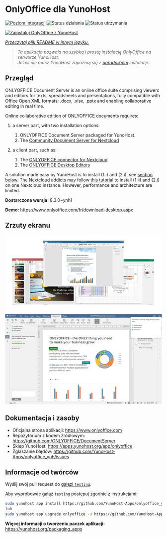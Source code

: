 <!--
To README zostało automatycznie wygenerowane przez <https://github.com/YunoHost/apps/tree/master/tools/readme_generator>
Nie powinno być ono edytowane ręcznie.
-->

# OnlyOffice dla YunoHost

[![Poziom integracji](https://apps.yunohost.org/badge/integration/onlyoffice)](https://ci-apps.yunohost.org/ci/apps/onlyoffice/)
![Status działania](https://apps.yunohost.org/badge/state/onlyoffice)
![Status utrzymania](https://apps.yunohost.org/badge/maintained/onlyoffice)

[![Zainstaluj OnlyOffice z YunoHost](https://install-app.yunohost.org/install-with-yunohost.svg)](https://install-app.yunohost.org/?app=onlyoffice)

*[Przeczytaj plik README w innym języku.](./ALL_README.md)*

> *Ta aplikacja pozwala na szybką i prostą instalację OnlyOffice na serwerze YunoHost.*  
> *Jeżeli nie masz YunoHost zapoznaj się z [poradnikiem](https://yunohost.org/install) instalacji.*

## Przegląd

ONLYOFFICE Document Server is an online office suite comprising viewers and editors for texts, spreadsheets and presentations, fully compatible with Office Open XML formats: .docx, .xlsx, .pptx and enabling collaborative editing in real time.

Online collaborative edition of ONLYOFFICE documents requires: 
1. a server part, with two installation options:
   1. ONLYOFFICE Document Server packaged for YunoHost. 
   2. The [Community Document Server for Nextcloud](https://apps.nextcloud.com/apps/documentserver_community) 

2. a client part, such as: 
   1. The [ONLYOFFICE connector for Nextcloud](https://apps.nextcloud.com/apps/onlyoffice) 
   2. The [ONLYOFFICE Desktop Editors](https://www.onlyoffice.com/fr/download-desktop.aspx)

A solution made easy by YunoHost is to install (1.i) and (2.i), see [section below](https://github.com/YunoHost-Apps/onlyoffice_ynh/#configuration-of-onlyoffice-server). The Nextcloud addicts may follow [this tutorial](https://github.com/YunoHost-Apps/nextcloud_ynh#configure-onlyoffice-integration) to install (1.ii) and (2.i) on one Nextcloud instance. However, performance and architecture are limited.


**Dostarczona wersja:** 8.3.0~ynh1

**Demo:** <https://www.onlyoffice.com/fr/download-desktop.aspx>

## Zrzuty ekranu

![Zrzut ekranu z OnlyOffice](./doc/screenshots/01-presentation.jpg)
![Zrzut ekranu z OnlyOffice](./doc/screenshots/02-document-short.png)

## Dokumentacja i zasoby

- Oficjalna strona aplikacji: <https://www.onlyoffice.com>
- Repozytorium z kodem źródłowym: <https://github.com/ONLYOFFICE/DocumentServer>
- Sklep YunoHost: <https://apps.yunohost.org/app/onlyoffice>
- Zgłaszanie błędów: <https://github.com/YunoHost-Apps/onlyoffice_ynh/issues>

## Informacje od twórców

Wyślij swój pull request do [gałęzi `testing`](https://github.com/YunoHost-Apps/onlyoffice_ynh/tree/testing).

Aby wypróbować gałąź `testing` postępuj zgodnie z instrukcjami:

```bash
sudo yunohost app install https://github.com/YunoHost-Apps/onlyoffice_ynh/tree/testing --debug
lub
sudo yunohost app upgrade onlyoffice -u https://github.com/YunoHost-Apps/onlyoffice_ynh/tree/testing --debug
```

**Więcej informacji o tworzeniu paczek aplikacji:** <https://yunohost.org/packaging_apps>

